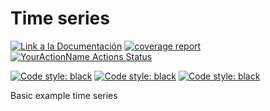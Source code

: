 # Time series 




<a href="https://fralfaro.github.io/python_project/"><img alt="Link a la Documentación" src="https://img.shields.io/badge/docs-link-brightgreen"></a>
[![coverage report](https://gitlab.com/FAAM/st_time_series/badges/master/coverage.svg)](https://gitlab.com/FAAM/st_time_series/-/commits/master)
[![YourActionName Actions Status](https://github.com/fralfaro/python_project/actions/workflows/github-actions-demo.yml/badge.svg)](https://github.com/fralfaro/python_project/actions)


<a href="https://github.com/psf/black"><img alt="Code style: black" src="https://img.shields.io/badge/static--analysis-black%20flake8%20mypy-black"></a>
<a href="https://github.com/psf/black"><img alt="Code style: black" src="https://img.shields.io/badge/testing-pytest-black"></a>
<a href="https://github.com/psf/black"><img alt="Code style: black" src="https://img.shields.io/badge/documentation-sphinx-black"></a>


Basic example time series





